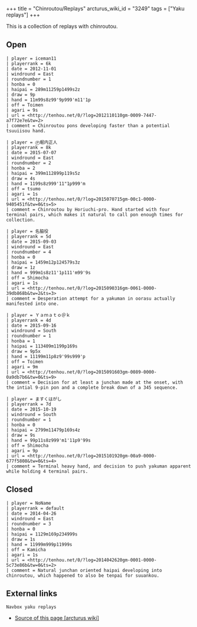 +++
title = "Chinroutou/Replays"
arcturus_wiki_id = "3249"
tags = ["Yaku replays"]
+++

This is a collection of replays with chinroutou.

## Open

```Replay/Tenhou.net|
| player = iceman11
| playerrank = 6k
| date = 2012-11-01
| windround = East
| roundnumber = 1
| honba = 0
| haipai = 289m11259p1499s2z
| draw = 9p
| hand = 11m99s8z99'9p999'm11'1p
| off = Toimen
| agari = 9s
| url = <http://tenhou.net/0/?log=2012110110gm-0009-7447-a7f72e7e&tw=2>
| comment = Chinroutou pons developing faster than a potential tsuuiisou hand.
```

```Replay/Tenhou.net|
| player = Ⓟ堀内正人
| playerrank = 8k
| date = 2015-07-07
| windround = East
| roundnumber = 2
| honba = 2
| haipai = 399m112899p119s5z
| draw = 4s
| hand = 1199s8z999'11"1p999'm
| off = tsumo
| agari = 1s
| url = <http://tenhou.net/0/?log=2015070715gm-00c1-0000-9405451f&tw=0&ts=5>
| comment = Chinroutou by Horiuchi-pro. Hand started with four terminal pairs, which makes it natural to call pon enough times for collection.
```

```Replay/Tenhou.net|
| player = 名脇役
| playerrank = 5d
| date = 2015-09-03
| windround = East
| roundnumber = 4
| honba = 0
| haipai = 1459m12p124579s3z
| draw = 1z
| hand = 999m1s8z11'1p111'm99'9s
| off = Shimocha
| agari = 1s
| url = <http://tenhou.net/0/?log=2015090316gm-0061-0000-39db868b&tw=2&ts=3>
| comment = Desperation attempt for a yakuman in oorasu actually manifested into one.
```

```Replay/Tenhou.net|
| player = Ｙａｍａｔｏ＠ｋ
| playerrank = 4d
| date = 2015-09-16
| windround = South
| roundnumber = 1
| honba = 1
| haipai = 113409m1199p169s
| draw = 9p5x
| hand = 11199m11p8z9'99s999'p
| off = Toimen
| agari = 9m
| url = <http://tenhou.net/0/?log=2015091603gm-0089-0000-0a9db7b6&tw=0&ts=9>
| comment = Decision for at least a junchan made at the onset, with the intial 9-pin pon and a complete break down of a 345 sequence.
```

```Replay/Tenhou.net|
| player = ますくはがし
| playerrank = 7d
| date = 2015-10-19
| windround = South
| roundnumber = 1
| honba = 0
| haipai = 2799m11479p169s4z
| draw = 9s
| hand = 99p11s8z999'm1'11p9'99s
| off = Shimocha
| agari = 9p
| url = <http://tenhou.net/0/?log=2015101920gm-00a9-0000-677f5808&tw=0&ts=4>
| comment = Terminal heavy hand, and decision to push yakuman apparent while holding 4 terminal pairs.
```

## Closed

```Replay/Tenhou.net|
| player = NoName
| playerrank = default
| date = 2014-04-26
| windround = East
| roundnumber = 3
| honba = 0
| haipai = 1129m169p234999s
| draw = 1s
| hand = 11999m999p11999s
| off = Kamicha
| agari = 1s
| url = <http://tenhou.net/0/?log=2014042620gm-0001-0000-5c73e86b&tw=0&ts=2>
| comment = Natural junchan oriented haipai developing into chinroutou, which happened to also be tenpai for suuankou.
```

## External links

`Navbox yaku replays`

- [Source of this page [arcturus wiki]](http://arcturus.su/wiki/Chinroutou/Replays)
